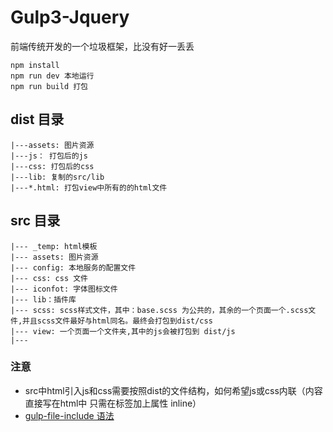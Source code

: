 # Gulp3-Jquery 
前端传统开发的一个垃圾框架，比没有好一丢丢

``` 
npm install 
npm run dev 本地运行
npm run build 打包

``` 

## dist 目录
```
|---assets: 图片资源  
|---js： 打包后的js  
|---css: 打包后的css  
|---lib: 复制的src/lib  
|---*.html: 打包view中所有的的html文件 

``` 

## src 目录
```
|--- _temp: html模板  
|--- assets: 图片资源  
|--- config: 本地服务的配置文件
|--- css: css 文件
|--- iconfot: 字体图标文件
|--- lib：插件库
|--- scss: scss样式文件，其中：base.scss 为公共的，其余的一个页面一个.scss文件,并且scss文件最好与html同名。最终会打包到dist/css
|--- view: 一个页面一个文件夹,其中的js会被打包到 dist/js
|--- 
```
### 注意
* src中html引入js和css需要按照dist的文件结构，如何希望js或css内联（内容直接写在html中 只需在标签加上属性 inline）
* [gulp-file-include 语法](https://github.com/haoxins/gulp-file-include "gulp-file-include 语法")


